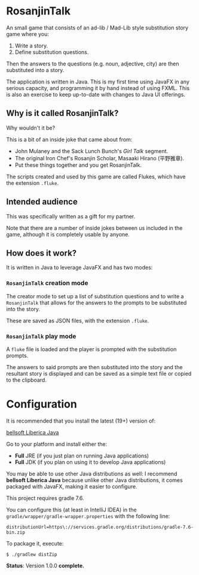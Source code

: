 # RosanjinTalk

An small game that consists of an ad-lib / Mad-Lib style substitution story game where you:
1. Write a story.
2. Define substitution questions.

Then the answers to the questions (e.g. noun, adjective, city) are then substituted into a story.

The application is written in Java. This is my first time using JavaFX in any serious capacity, and programming it
by hand instead of using FXML. This is also an exercise to keep up-to-date with changes to Java UI offerings.

## Why is it called RosanjinTalk?

Why wouldn't it be?

This is a bit of an inside joke that came about from:
* John Mulaney and the Sack Lunch Bunch's _Girl Talk_ segment.
* The original Iron Chef's Rosanjin Scholar, Masaaki Hirano (平野雅章).
* Put these things together and you get RosanjinTalk.

The scripts created and used by this game are called Flukes, which have the extension `.fluke`.

## Intended audience

This was specifically written as a gift for my partner.

Note that there are a number of inside jokes between us included in the game, although it is completely usable by
anyone.

## How does it work?

It is written in Java to leverage JavaFX and has two modes:

### `RosanjinTalk` creation mode

The creator mode to set up a list of substitution questions and to write a `RosanjinTalk` that allows for the
answers to the prompts to be substituted into the story.

These are saved as JSON files, with the extension `.fluke`.

### `RosanjinTalk` play mode 

A `fluke` file is loaded and the player is prompted with the substitution prompts.

The answers to said prompts are then substituted into the story and the resultant story is displayed and can
be saved as a simple text file or copied to the clipboard.

# Configuration

It is recommended that you install the latest (19+) version of:

[bellsoft Liberica Java](https://bell-sw.com/pages/downloads/)

Go to your platform and install either the:
* **Full** JRE (if you just plan on running Java applications)
* **Full** JDK (if you plan on using it to develop Java applications)

You may be able to use other Java distributions as well: I recommend **bellsoft Liberica Java** because
unlike other Java distributions, it comes packaged with JavaFX, making it easier to configure.

This project requires gradle 7.6.

You can configure this (at least in IntelliJ IDEA) in the `gradle/wrapper/gradle-wrapper.properties` with the
following line:

```
distributionUrl=https\://services.gradle.org/distributions/gradle-7.6-bin.zip
```

To package it, execute:
```
$ ./gradlew distZip
```

**Status**: Version 1.0.0 **complete.**

<!-- https://stackoverflow.com/questions/5258159/how-to-make-an-executable-jar-file -->
